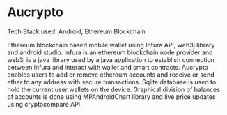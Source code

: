 # Aucrypto

Tech Stack used: Android, Ethereum Blockchain


Ethereum blockchain based mobile wallet using Infura API, web3j library and android studio. 
Infura is an ethereum blockchain node provider and web3j is a java library used by a java application to establish connection between infura and interact with wallet and smart contracts.
Aucrypto enables users to add or remove ethereum accounts and receive or send ether to any address with secure transactions.
Sqlite database is used to hold the current user wallets on the device.
Graphical division of balances of accounts is done using MPAndroidChart library and live price updates using cryptocompare API.
